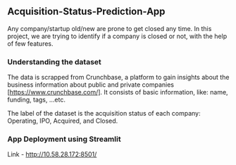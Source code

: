 ## Acquisition-Status-Prediction-App

Any company/startup old/new are prone to get closed any time. In this project, we are trying to identify if a company is closed or not, with the help of few features. 

### Understanding the dataset
The data is scrapped from Crunchbase, a platform to gain insights about the business information about public and private companies [https://www.crunchbase.com/]. It consists of basic information, like: name, funding, tags, ...etc.

The label of the dataset is the acquisition status of each company: Operating, IPO, Acquired, and Closed.

### App Deployment using Streamlit

Link - http://10.58.28.172:8501/
